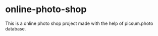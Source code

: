 # online-photo-shop
This is a online photo shop project made with the help of picsum.photo database.
